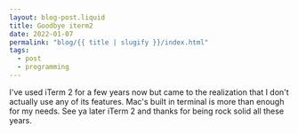 ```yaml
---
layout: blog-post.liquid
title: Goodbye iterm2
date: 2022-01-07
permalink: "blog/{{ title | slugify }}/index.html"
tags:
  - post
  - programming
---
```


I've used iTerm 2 for a few years now but came to the realization that I don't actually use any of its features. Mac's built in terminal is more than enough for my needs. See ya later iTerm 2 and thanks for being rock solid all these years.
